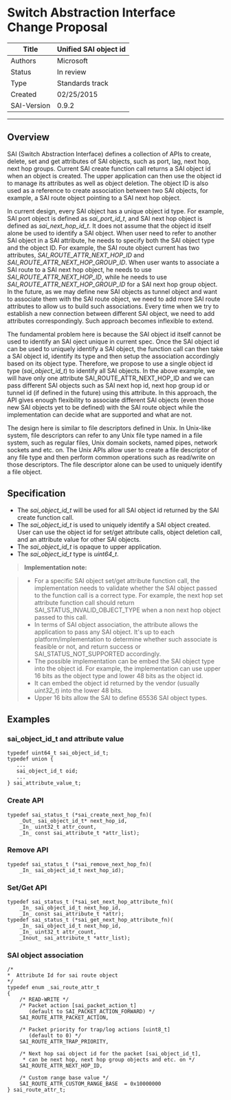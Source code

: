 Switch Abstraction Interface Change Proposal
=====================

Title    | Unified SAI object id
-------- | ---
Authors  | Microsoft
Status   | In review
Type     | Standards track
Created  | 02/25/2015
SAI-Version | 0.9.2


----------

## Overview

SAI (Switch Abstraction Interface) defines a collection of APIs to create, delete, set and get attributes of SAI objects, such as port, lag, next hop, next hop groups. Current SAI create function call returns a SAI object id when an object is created. The upper application can then use the object id to manage its attributes as well as object deletion. The object ID is also used as a reference to create association between two SAI objects, for example, a SAI route object pointing to a SAI next hop object. 

In current design, every SAI object has a unique object id type. For example, SAI port object is defined as *sai_port_id_t*, and SAI next hop object is defined as *sai_next_hop_id_t*. It does not assume that the object id itself alone be used to identify a SAI object. When user need to refer to another SAI object in a SAI attribute, he needs to specify both the SAI object type and the object ID. For example, the SAI route object current has two attributes, *SAI_ROUTE_ATTR_NEXT_HOP_ID* and *SAI_ROUTE_ATTR_NEXT_HOP_GROUP_ID*. When user wants to associate a SAI route to a SAI next hop object, he needs to use *SAI_ROUTE_ATTR_NEXT_HOP_ID*, while he needs to use *SAI_ROUTE_ATTR_NEXT_HOP_GROUP_ID* for a SAI next hop group object. In the future, as we may define new SAI objects as tunnel object and want to associate them with the SAI route object, we need to add more SAI route attributes to allow us to build such associations. Every time when we try to establish a new connection between different SAI object, we need to add attributes correspondingly. Such approach becomes inflexible to extend.

The fundamental problem here is because the SAI object id itself cannot be used to identify an SAI oject unique in current spec. Once the SAI object id can be used to uniquely identify a SAI object, the function call can then take a SAI object id, identify its type and then setup the association accordingly based on its object type. Therefore, we propose to use a single object id type (*sai_object_id_t*) to identify all SAI objects. In the above example, we will have only one attribute SAI_ROUTE_ATTR_NEXT_HOP_ID and we can pass different SAI objects such as SAI next hop id, next hop group id or tunnel id (if defined in the future) using this attribute. In this approach, the API gives enough flexibility to associate different SAI objects (even those new SAI objects yet to be defined) with the SAI route object while the implementation can decide what are supported and what are not.

The design here is similar to file descriptors defined in Unix. In Unix-like system, file descriptors can refer to any Unix file type named in a file system, such as regular files, Unix domain sockets, named pipes, network sockets and etc. on. The Unix APIs allow user to create a file descriptor of any file type and then perform common operations such as read/write on those descriptors. The file descriptor alone can be used to uniquely identify a file object. 

## Specification
 
- The *sai_object_id_t* will be used for all SAI object id returned by the SAI create function call. 
- The *sai_object_id_t* is used to uniquely identify a SAI object created. User can use the object id for set/get attribute calls, object deletion call, and an attribute value for other SAI objects.
- The *sai_object_id_t* is opaque to upper application.
- The *sai_object_id_t* type is *uint64_t*. 


> **Implementation note:**

> - For a specific SAI object set/get attribute function call, the implementation needs to validate whether the SAI object passed to the function call is a correct type. For example, the next hop set attribute function call should return SAI_STATUS_INVALID_OBJECT_TYPE when a non next hop object passed to this call.
> - In terms of SAI object association, the attribute allows the application to pass any SAI object. It's up to each platform/implementation to determine whether such associate is feasible or not, and return success or SAI_STATUS_NOT_SUPPORTED accordingly.
> - The possible implementation can be embed the SAI object type into the object id. For example, the implementation can use upper 16 bits as the object type and lower 48 bits as the object id. 
> - It can embed the object id returned by the vendor (usually *uint32_t*) into the lower 48 bits. 
> - Upper 16 bits allow the SAI to define 65536 SAI object types.

## Examples
### sai_object_id_t and attribute value

    typedef uint64_t sai_object_id_t;
    typedef union {
       ...
       sai_object_id_t oid;
       ...
    } sai_attribute_value_t;
    
### Create API

    typedef sai_status_t (*sai_create_next_hop_fn)(
        _Out_ sai_object_id_t* next_hop_id,
        _In_ uint32_t attr_count,
        _In_ const sai_attribute_t *attr_list);
        
### Remove API

    typedef sai_status_t (*sai_remove_next_hop_fn)(
        _In_ sai_object_id_t next_hop_id);

### Set/Get API
    typedef sai_status_t (*sai_set_next_hop_attribute_fn)(
        _In_ sai_object_id_t next_hop_id,
        _In_ const sai_attribute_t *attr);
    typedef sai_status_t (*sai_get_next_hop_attribute_fn)(
        _In_ sai_object_id_t next_hop_id,
        _In_ uint32_t attr_count,
        _Inout_ sai_attribute_t *attr_list);

### SAI object association
    /*
    *  Attribute Id for sai route object
    */
    typedef enum _sai_route_attr_t
    {
        /* READ-WRITE */
        /* Packet action [sai_packet_action_t]
           (default to SAI_PACKET_ACTION_FORWARD) */
        SAI_ROUTE_ATTR_PACKET_ACTION,
        
        /* Packet priority for trap/log actions [uint8_t]
           (default to 0) */
        SAI_ROUTE_ATTR_TRAP_PRIORITY,

        /* Next hop sai object id for the packet [sai_object_id_t],
         * can be next hop, next hop group objects and etc. on */
        SAI_ROUTE_ATTR_NEXT_HOP_ID,

        /* Custom range base value */
        SAI_ROUTE_ATTR_CUSTOM_RANGE_BASE  = 0x10000000
    } sai_route_attr_t;
